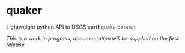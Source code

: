 # quaker
Lightweight python API to USGS earthquake dataset

*This is a work in progress, documentation will be supplied on the first release*

